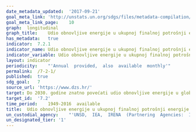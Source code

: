 ```yaml
---	
date_metadata_updated:	'2017-09-21'
goal_meta_link:	'http://unstats.un.org/sdgs/files/metadata-compilation/Metadata-Goal-7.pdf'
goal_meta_link_page:	10
graph:	longitudinal
graph_title:	Udio obnovljive energije u ukupnoj finalnoj potrošnji energije
has_metadata:	true
indicator:	7.2.1
indicator_name:	Udio obnovljive energije u ukupnoj finalnoj potrošnji energije
indicator_variable:	Udio obnovljive energije u ukupnoj finalnoj potrošnji energije
layout:	indicator
periodicity:	"'Annual  provided,  also  available  monthly'"
permalink:	/7-2-1/
published:	true
sdg_goal:	7
source_url:	'https://www.dzs.hr/'
target:	Do 2030. godine znatno povećati udio obnovljive energije u globalnom energetskom miksu
target_id:	'7.2'
time_period:	1949-2016  available
title:	Udio obnovljive energije u ukupnoj finalnoj potrošnji energije
un_custodial_agency:	"'UNSD,  IEA,  IRENA  (Partnering  Agencies:  IRENA,  Wold  Bank,  UN  Energy)'"
un_designated_tier:	'1'
---	
```

